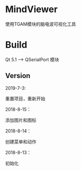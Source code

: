 # MindViewer

使用TGAM模块的脑电波可视化工具

# Build

Qt 5.1 --> QSerialPort 模块

## Version

2019-7-3:

重置项目，重新开始

2018-8-15：

添加图片和图标

2018-8-14：

创建菜单和动作

2018-8-13：

初始化
